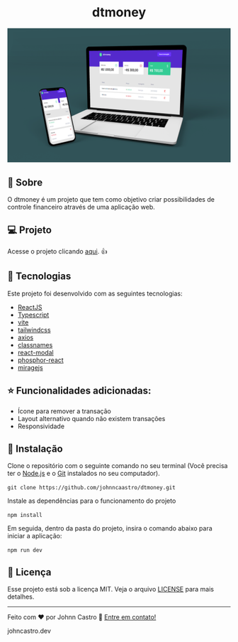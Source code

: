 <h1 align="center">
  dtmoney
</h1>

![dtmoney](https://github.com/johnncaastro/dtmoney/blob/main/.github/mockup%20dtmoney.png)

## :page_with_curl: Sobre

O dtmoney é um projeto que tem como objetivo criar possibilidades de controle financeiro através de uma aplicação web.

## :computer: Projeto

Acesse o projeto clicando [aqui](https://dtmoney-roan.vercel.app/). :+1:

## 🚀 Tecnologias

Este projeto foi desenvolvido com as seguintes tecnologias:

- [ReactJS](https://reactjs.org/)
- [Typescript](https://www.typescriptlang.org/)
- [vite](https://vitejs.dev/)
- [tailwindcss](https://tailwindcss.com/)
- [axios](https://axios-http.com/ptbr/)
- [classnames](https://www.npmjs.com/package/classnames)
- [react-modal](https://www.npmjs.com/package/react-modal)
- [phosphor-react](https://phosphoricons.com/)
- [miragejs](https://miragejs.com/)

## :star: Funcionalidades adicionadas:

- Ícone para remover a transação
- Layout alternativo quando não existem transações
- Responsividade

## 👷 Instalação

Clone o repositório com o seguinte comando no seu terminal (Você precisa ter o [Node.js](https://nodejs.org/en/) e o [Git](https://git-scm.com/) instalados no seu computador).

```git clone https://github.com/johnncaastro/dtmoney.git```

Instale as dependências para o funcionamento do projeto

```npm install```

Em seguida, dentro da pasta do projeto, insira o comando abaixo para iniciar a aplicação:

```npm run dev```

## :memo: Licença

Esse projeto está sob a licença MIT. Veja o arquivo [LICENSE](https://github.com/johnncaastro/dtmoney/blob/main/LICENSE) para mais detalhes.

---

Feito com ♥ por Johnn Castro :wave: [Entre em contato!](https://www.linkedin.com/in/jonathan-castro-alves/)

<p>johncastro.dev</p>
